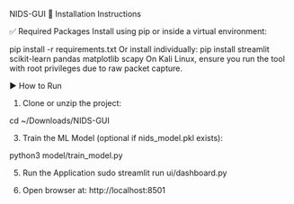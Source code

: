 NIDS-GUI
🔧 Installation Instructions

✅ Required Packages
Install using pip or inside a virtual environment:

pip install -r requirements.txt
Or install individually:
pip install streamlit scikit-learn pandas matplotlib scapy
On Kali Linux, ensure you run the tool with root privileges due to raw packet capture.

▶️ How to Run
1. Clone or unzip the project:

cd ~/Downloads/NIDS-GUI

3. Train the ML Model (optional if nids_model.pkl exists):
   
python3 model/train_model.py

5. Run the Application
sudo streamlit run ui/dashboard.py

6. Open browser at:
http://localhost:8501
